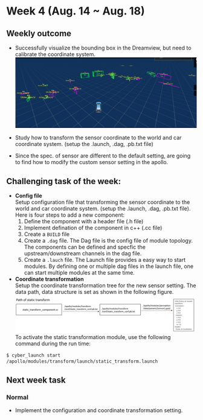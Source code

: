 
# Week 4 (Aug. 14 ~ Aug. 18) 
## Weekly outcome
- Successfully visualize the bounding box in the Dreamview, but need to calibrate the coordinate system.
![](../images/visualized_bounding_box.png)
- Study how to transform the sensor coordinate to the world and car coordinate system. (setup the .launch, .dag, .pb.txt file)

- Since the spec. of sensor are different to the default setting, are going to find how to modify the custom sensor setting in the apollo.
## Challenging task of the week:
- **Config file**  
Setup configuration file that transforming the sensor coordinate to the world and car coordinate system. (setup the .launch, .dag, .pb.txt file). Here is four steps to add a new component:
    1. Define the component with a header file (.h file)
    2. Implement defination of the component in c++ (.cc file)
    3. Create a `BUILD` file
    4. Create a `.dag` file. The Dag file is the config file of module topology. The components can be defined and specfic the upstream/downstream channels in the dag file.
    5. Create a `.lauch` file. The Launch file provides a easy way to start modules. By defining one or multiple dag files in the launch file, one can start multiple modules at the same time.
- **Coordinate transformation**  
Setup the coordinate transformation tree for the new sensor setting. The data path, data structure is set as shown in the following figure.
![](../images/static_transform.png)
To activate the static transformation module, use the following command during the run time:
```
$ cyber_launch start /apollo/modules/transform/launch/static_transform.launch
```
## Next week task
### Normal
- Implement the configuration and coordinate transformation setting. 